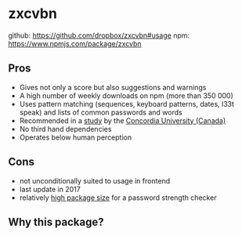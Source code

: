 # zxcvbn

github: https://github.com/dropbox/zxcvbn#usage
npm: https://www.npmjs.com/package/zxcvbn

## Pros
* Gives not only a score but also suggestions and warnings
* A high number of weekly downloads on npm (more than 350 000)
* Uses pattern matching (sequences, keyboard patterns, dates, l33t speak) and lists of common passwords and words
* Recommended in a [study](http://users.encs.concordia.ca/~mmannan/publications/password-meters-tissec.pdf) by the [Concordia University (Canada)](https://www.concordia.ca/cunews/main/stories/2015/03/25/does-your-password-pass-muster.html)
* No third hand dependencies
* Operates below human perception
## Cons
* not unconditionally suited to usage in frontend
* last update in 2017
* relatively [high package size](https://bundlephobia.com/package/zxcvbn@4.4.2) for a password strength checker

## Why this package?